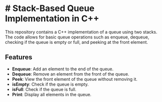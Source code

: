 # # Stack-Based Queue Implementation in C++

This repository contains a C++ implementation of a queue using two stacks. The code allows for basic queue operations such as enqueue, dequeue, checking if the queue is empty or full, and peeking at the front element.

## Features

- **Enqueue**: Add an element to the end of the queue.
- **Dequeue**: Remove an element from the front of the queue.
- **Peek**: View the front element of the queue without removing it.
- **isEmpty**: Check if the queue is empty.
- **isFull**: Check if the queue is full.
- **Print**: Display all elements in the queue.
